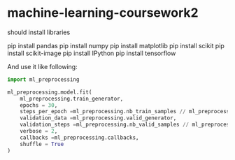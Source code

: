 # machine-learning-coursework2



should install libraries

pip install pandas
pip install numpy
pip install matplotlib
pip install scikit
pip install scikit-image
pip install IPython
pip install tensorflow



And use it like following:

```python
import ml_preprocessing

ml_preprocessing.model.fit(
    ml_preprocessing.train_generator,
    epochs = 30,
    steps_per_epoch =ml_preprocessing.nb_train_samples // ml_preprocessing.batch_size,
    validation_data =ml_preprocessing.valid_generator,
    validation_steps =ml_preprocessing.nb_valid_samples // ml_preprocessing.batch_size,
    verbose = 2,
    callbacks =ml_preprocessing.callbacks,
    shuffle = True
)
```